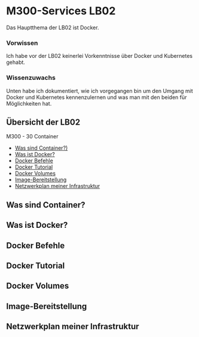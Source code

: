 
# M300-Services LB02

Das Hauptthema der LB02 ist Docker.

### Vorwissen
Ich habe vor der LB02 keinerlei Vorkenntnisse über Docker und Kubernetes gehabt.

### Wissenzuwachs
Unten habe ich dokumentiert, wie ich vorgegangen bin um den Umgang mit Docker und Kubernetes kennenzulernen und was man mit den beiden für Möglichkeiten hat.


## Übersicht der LB02

M300 - 30 Container

* [Was sind Container?)](https://github.com/armascool/M300-Services/LB02/#Container)
* [Was ist Docker?](https://github.com/armascool/M300-Services#git-bash-kennengelernt-und-benutzt)
* [Docker Befehle](https://github.com/armascool/M300-Services#virtualbox)
* [Docker Tutorial](https://github.com/armascool/M300-Services/blob/main/README.md#vagrant)
* [Docker Volumes](https://github.com/armascool/M300-Services#visual-studio-code)
* [Image-Bereitstellung](https://github.com/armascool/M300-Services#readme-file-einrichten)
* [Netzwerkplan meiner Infrastruktur](https://github.com/armascool/M300-Services/blob/main/README.md#netzwerkplan-meiner-infrastruktur)


## Was sind Container?
## Was ist Docker?
## Docker Befehle
## Docker Tutorial
## Docker Volumes
## Image-Bereitstellung
## Netzwerkplan meiner Infrastruktur


